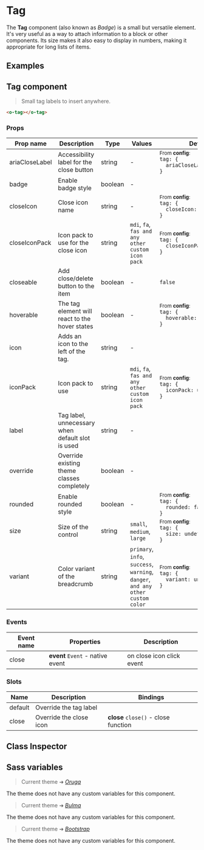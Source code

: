 # Tag

<section class="odocs-head">

The **Tag** component (also known as _Badge_) is a small but versatile element. It's very useful as a way to attach information to a block or other components. Its size makes it also easy to display in numbers, making it appropriate for long lists of items.

</section>

<section class="odocs-examples">

## Examples

<example-tag />

</section>

<section class="odocs-specs">

## Tag component

> Small tag labels to insert anywhere.

```html
<o-tag></o-tag>
```

### Props

| Prop name      | Description                                      | Type    | Values                                                                          | Default                                                                                                                                                |
| -------------- | ------------------------------------------------ | ------- | ------------------------------------------------------------------------------- | ------------------------------------------------------------------------------------------------------------------------------------------------------ |
| ariaCloseLabel | Accessibility label for the close button         | string  | -                                                                               | <div><small>From <b>config</b>:</small></div><code style='white-space: nowrap; padding: 0;'>tag: {<br>&nbsp;&nbsp;ariaCloseLabel: "Close"<br>}</code>  |
| badge          | Enable badge style                               | boolean | -                                                                               | <code style='white-space: nowrap; padding: 0;'></code>                                                                                                 |
| closeIcon      | Close icon name                                  | string  | -                                                                               | <div><small>From <b>config</b>:</small></div><code style='white-space: nowrap; padding: 0;'>tag: {<br>&nbsp;&nbsp;closeIcon: undefined<br>}</code>     |
| closeIconPack  | Icon pack to use for the close icon              | string  | `mdi`, `fa`, `fas and any other custom icon pack`                               | <div><small>From <b>config</b>:</small></div><code style='white-space: nowrap; padding: 0;'>tag: {<br>&nbsp;&nbsp;closeIconPack: undefined<br>}</code> |
| closeable      | Add close/delete button to the item              | boolean | -                                                                               | <code style='white-space: nowrap; padding: 0;'>false</code>                                                                                            |
| hoverable      | The tag element will react to the hover states   | boolean | -                                                                               | <div><small>From <b>config</b>:</small></div><code style='white-space: nowrap; padding: 0;'>tag: {<br>&nbsp;&nbsp;hoverable: false<br>}</code>         |
| icon           | Adds an icon to the left of the tag.             | string  | -                                                                               |                                                                                                                                                        |
| iconPack       | Icon pack to use                                 | string  | `mdi`, `fa`, `fas and any other custom icon pack`                               | <div><small>From <b>config</b>:</small></div><code style='white-space: nowrap; padding: 0;'>tag: {<br>&nbsp;&nbsp;iconPack: undefined<br>}</code>      |
| label          | Tag label, unnecessary when default slot is used | string  | -                                                                               |                                                                                                                                                        |
| override       | Override existing theme classes completely       | boolean | -                                                                               |                                                                                                                                                        |
| rounded        | Enable rounded style                             | boolean | -                                                                               | <div><small>From <b>config</b>:</small></div><code style='white-space: nowrap; padding: 0;'>tag: {<br>&nbsp;&nbsp;rounded: false<br>}</code>           |
| size           | Size of the control                              | string  | `small`, `medium`, `large`                                                      | <div><small>From <b>config</b>:</small></div><code style='white-space: nowrap; padding: 0;'>tag: {<br>&nbsp;&nbsp;size: undefined<br>}</code>          |
| variant        | Color variant of the breadcrumb                  | string  | `primary`, `info`, `success`, `warning`, `danger`, `and any other custom color` | <div><small>From <b>config</b>:</small></div><code style='white-space: nowrap; padding: 0;'>tag: {<br>&nbsp;&nbsp;variant: undefined<br>}</code>       |

### Events

| Event name | Properties                       | Description               |
| ---------- | -------------------------------- | ------------------------- |
| close      | **event** `Event` - native event | on close icon click event |

### Slots

| Name    | Description             | Bindings                             |
| ------- | ----------------------- | ------------------------------------ |
| default | Override the tag label  |                                      |
| close   | Override the close icon | **close** `close()` - close function |

</section>

<section class="odocs-classes">

## Class Inspector

<inspector-tag-viewer />

</section>

<section class="odocs-style">

## Sass variables

<div class="theme-oruga">

> Current theme ➜ _[Oruga](https://github.com/oruga-ui/theme-oruga)_

<p>The theme does not have any custom variables for this component.</p>
</div>
<div class="theme-bulma">

> Current theme ➜ _[Bulma](https://github.com/oruga-ui/theme-bulma)_

<p>The theme does not have any custom variables for this component.</p>
</div>
<div class="theme-bootstrap">

> Current theme ➜ _[Bootstrap](https://github.com/oruga-ui/theme-bootstrap)_

<p>The theme does not have any custom variables for this component.</p>
</div>

</section>
